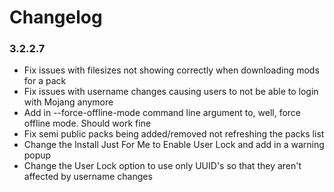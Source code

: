Changelog
====================================

### 3.2.2.7

- Fix issues with filesizes not showing correctly when downloading mods for a pack
- Fix issues with username changes causing users to not be able to login with Mojang anymore
- Add in --force-offline-mode command line argument to, well, force offline mode. Should work fine
- Fix semi public packs being added/removed not refreshing the packs list
- Change the Install Just For Me to Enable User Lock and add in a warning popup
- Change the User Lock option to use only UUID's so that they aren't affected by username changes